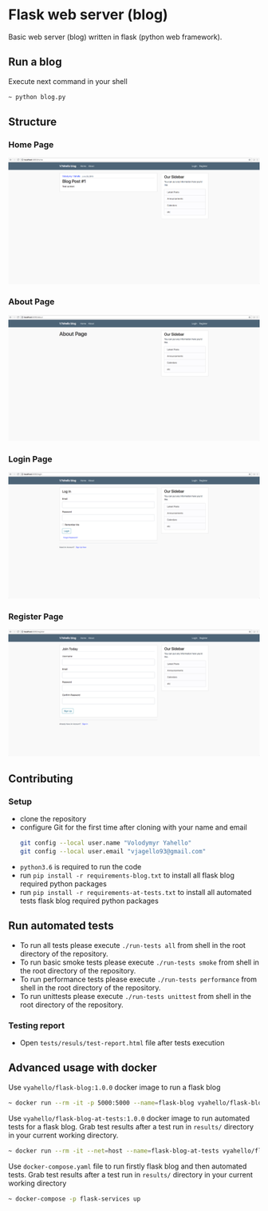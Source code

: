 # Flask web server (blog)
Basic web server (blog) written in flask (python web framework).

## Run a blog
Execute next command in your shell
```bash
~ python blog.py
```

## Structure
### Home Page
![Screenshot](server/images/home.png)
### About Page
![Screenshot](server/images/about.png)
### Login Page
![Screenshot](server/images/login.png)
### Register Page
![Screenshot](server/images/register.png)

## Contributing

### Setup
- clone the repository
- configure Git for the first time after cloning with your name and email
  ```bash
  git config --local user.name "Volodymyr Yahello"
  git config --local user.email "vjagello93@gmail.com"
  ```
- `python3.6` is required to run the code
- run `pip install -r requirements-blog.txt` to install all flask blog required python packages
- run `pip install -r requirements-at-tests.txt` to install all automated tests flask blog required python packages

## Run automated tests
- To run all tests please execute `./run-tests all` from shell in the root directory of the repository.
- To run basic smoke tests please execute `./run-tests smoke` from shell in the root directory of the repository.
- To run performance tests please execute `./run-tests performance` from shell in the root directory of the repository.
- To run unittests please execute `./run-tests unittest` from shell in the root directory of the repository.
### Testing report
- Open `tests/resuls/test-report.html` file after tests execution

## Advanced usage with docker
Use `vyahello/flask-blog:1.0.0` docker image to run a flask blog
```bash
~ docker run --rm -it -p 5000:5000 --name=flask-blog vyahello/flask-blog:1.0.0
```
Use `vyahello/flask-blog-at-tests:1.0.0` docker image to run automated tests for a flask blog. Grab test results after a test run in `results/` directory in your current working directory.
```bash
~ docker run --rm -it --net=host --name=flask-blog-at-tests vyahello/flask-blog-at-tests:1.0.0
```
Use `docker-compose.yaml` file to run firstly flask blog and then automated tests. Grab test results after a test run in `results/` directory in your current working directory
```bash
~ docker-compose -p flask-services up
```
